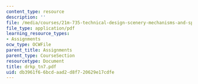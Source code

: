 ```yaml
---
content_type: resource
description: ''
file: /media/courses/21m-735-technical-design-scenery-mechanisms-and-special-effects-spring-2004/db3961f66bcdaad2d8f720629e17cdfe_drkp_tn7.pdf
file_type: application/pdf
learning_resource_types:
- Assignments
ocw_type: OCWFile
parent_title: Assignments
parent_type: CourseSection
resourcetype: Document
title: drkp_tn7.pdf
uid: db3961f6-6bcd-aad2-d8f7-20629e17cdfe
---
```

